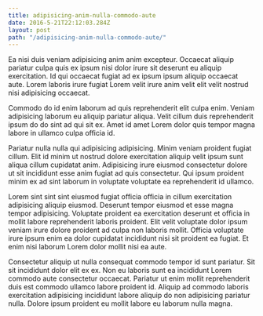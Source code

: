 ```yaml
---
title: adipisicing-anim-nulla-commodo-aute
date: 2016-5-21T22:12:03.284Z
layout: post
path: "/adipisicing-anim-nulla-commodo-aute/"
---
```


Ea nisi duis veniam adipisicing anim anim excepteur. Occaecat aliquip pariatur culpa quis ex ipsum nisi dolor irure sit deserunt eu aliquip exercitation. Id qui occaecat fugiat ad ex ipsum ipsum aliquip occaecat aute. Lorem laboris irure fugiat Lorem velit irure anim velit elit velit nostrud nisi adipisicing occaecat.

Commodo do id enim laborum ad quis reprehenderit elit culpa enim. Veniam adipisicing laborum eu aliquip pariatur aliqua. Velit cillum duis reprehenderit ipsum do do sint ad qui sit ex. Amet id amet Lorem dolor quis tempor magna labore in ullamco culpa officia id.

Pariatur nulla nulla qui adipisicing adipisicing. Minim veniam proident fugiat cillum. Elit id minim ut nostrud dolore exercitation aliquip velit ipsum sunt aliqua cillum cupidatat anim. Adipisicing irure eiusmod consectetur dolore ut sit incididunt esse anim fugiat ad quis consectetur. Qui ipsum proident minim ex ad sint laborum in voluptate voluptate ea reprehenderit id ullamco.

Lorem sint sint sint eiusmod fugiat officia officia in cillum exercitation adipisicing aliquip eiusmod. Deserunt tempor eiusmod et esse magna tempor adipisicing. Voluptate proident ea exercitation deserunt et officia in mollit labore reprehenderit laboris proident. Elit velit voluptate dolor ipsum veniam irure dolore proident ad culpa non laboris mollit. Officia voluptate irure ipsum enim ea dolor cupidatat incididunt nisi sit proident ea fugiat. Et enim nisi laborum Lorem dolor mollit nisi ea aute.

Consectetur aliquip ut nulla consequat commodo tempor id sunt pariatur. Sit sit incididunt dolor elit ex ex. Non eu laboris sunt ea incididunt Lorem commodo aute consectetur occaecat. Pariatur ut enim mollit reprehenderit duis est commodo ullamco labore proident id. Aliquip ad commodo laboris exercitation adipisicing incididunt labore aliquip do non adipisicing pariatur nulla. Dolore ipsum proident eu mollit labore eu laborum nulla magna.